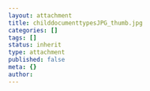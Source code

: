 ```yaml
---
layout: attachment
title: childdocumenttypesJPG_thumb.jpg
categories: []
tags: []
status: inherit
type: attachment
published: false
meta: {}
author: 
---
```


